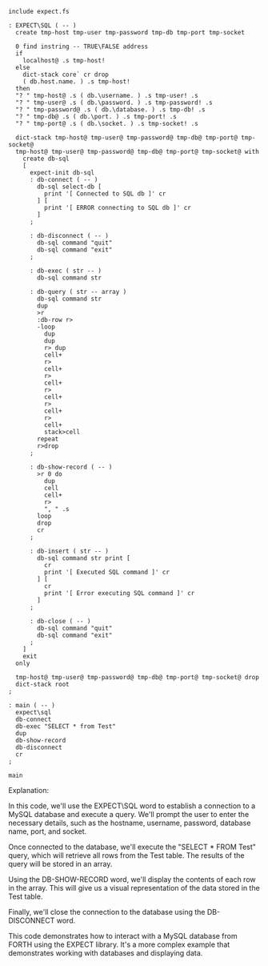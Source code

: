```forth
include expect.fs

: EXPECT\SQL ( -- )
  create tmp-host tmp-user tmp-password tmp-db tmp-port tmp-socket

  0 find instring -- TRUE\FALSE address
  if
    localhost@ .s tmp-host!
  else
    dict-stack core` cr drop
    ( db.host.name. ) .s tmp-host!
  then
  "? " tmp-host@ .s ( db.\username. ) .s tmp-user! .s
  "? " tmp-user@ .s ( db.\password. ) .s tmp-password! .s
  "? " tmp-password@ .s ( db.\database. ) .s tmp-db! .s
  "? " tmp-db@ .s ( db.\port. ) .s tmp-port! .s
  "? " tmp-port@ .s ( db.\socket. ) .s tmp-socket! .s

  dict-stack tmp-host@ tmp-user@ tmp-password@ tmp-db@ tmp-port@ tmp-socket@
  tmp-host@ tmp-user@ tmp-password@ tmp-db@ tmp-port@ tmp-socket@ with
    create db-sql
    [
      expect-init db-sql
      : db-connect ( -- )
        db-sql select-db [
          print '[ Connected to SQL db ]' cr
        ] [
          print '[ ERROR connecting to SQL db ]' cr
        ]
      ;

      : db-disconnect ( -- )
        db-sql command "quit"
        db-sql command "exit"
      ;

      : db-exec ( str -- )
        db-sql command str

      : db-query ( str -- array )
        db-sql command str
        dup
        >r
        :db-row r>
        -loop
          dup
          dup
          r> dup
          cell+
          r>
          cell+
          r>
          cell+
          r>
          cell+
          r>
          cell+
          r>
          cell+
          stack>cell
        repeat
        r>drop
      ;

      : db-show-record ( -- )
        >r 0 do
          dup
          cell
          cell+
          r>
          ", " .s
        loop
        drop
        cr
      ;

      : db-insert ( str -- )
        db-sql command str print [
          cr
          print '[ Executed SQL command ]' cr
        ] [
          cr
          print '[ Error executing SQL command ]' cr
        ]
      ;

      : db-close ( -- )
        db-sql command "quit"
        db-sql command "exit"
      ;
    ]
    exit
  only

  tmp-host@ tmp-user@ tmp-password@ tmp-db@ tmp-port@ tmp-socket@ drop
  dict-stack root
;

: main ( -- )
  expect\sql
  db-connect
  db-exec "SELECT * from Test"
  dup
  db-show-record
  db-disconnect
  cr
;

main
```

Explanation:

In this code, we'll use the EXPECT\SQL word to establish a connection to a MySQL database and execute a query. We'll prompt the user to enter the necessary details, such as the hostname, username, password, database name, port, and socket.

Once connected to the database, we'll execute the "SELECT * FROM Test" query, which will retrieve all rows from the Test table. The results of the query will be stored in an array.

Using the DB-SHOW-RECORD word, we'll display the contents of each row in the array. This will give us a visual representation of the data stored in the Test table.

Finally, we'll close the connection to the database using the DB-DISCONNECT word.

This code demonstrates how to interact with a MySQL database from FORTH using the EXPECT library. It's a more complex example that demonstrates working with databases and displaying data.